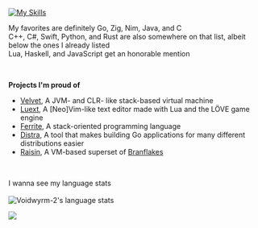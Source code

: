 [![My Skills](https://skillicons.dev/icons?i=go,cs,rust,swift,ruby,git,py,js,html,css,lua,neovim,vscode,apple,windows,npm,nodejs,idea,c,cpp,zig,java,nim,blender)](https://skillicons.dev)
<br>

My favorites are definitely Go, Zig, Nim, Java, and C<br>
C++, C#, Swift, Python, and Rust are also somewhere on that list, albeit below the ones I already listed<br>
Lua, Haskell, and JavaScript get an honorable mention

<br>

**Projects I'm proud of**
* [Velvet](<https://github.com/voidwyrm-2/velvet-vm>), A JVM- and CLR- like stack-based virtual machine
* [Luext](<https://github.com/voidwyrm-2/luext>), A [Neo]Vim-like text editor made with Lua and the LÖVE game engine
* [Ferrite](<https://github.com/voidwyrm-2/ferrite>), A stack-oriented programming language
* [Distra](<https://github.com/voidwyrm-2/distra>), A tool that makes building Go applications for many different distributions easier
* [Raisin](<https://github.com/voidwyrm-2/raisin>), A VM-based superset of [Branflakes](<https://en.wikipedia.org/wiki/Brainfuck>)

<br>

I wanna see my language stats<br><br>
![Voidwyrm-2's language stats](https://github-readme-stats.vercel.app/api/top-langs/?username=voidwyrm-2&layout=compact&theme=synthwave&langs_count=20)


<p align="left">
	<img src="https://raw.githubusercontent.com/catppuccin/catppuccin/main/assets/footers/gray0_ctp_on_line.svg?sanitize=true" />
</p>
<!--https://github.com/catppuccin-->
